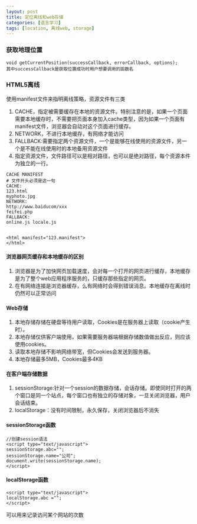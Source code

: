 ```yaml
---
layout: post
title: 定位离线和web存储
categories: [语言学习]
tags: [location, 离线web, storage]
---
```

### 获取地理位置

```
void getCurrentPosition(successCallback, errorCallback, options);
其中successCallback是获取位置成功时用户想要调用的函数名
```

### HTML5离线
使用manifest文件来指明离线策略，资源文件有三类
1. CACHE，指定被需要缓存在本地的资源文件。特别注意的是，如果一个页面需要本地缓存时，不需要把页面本身加入cache类型，因为如果一个页面有manifest文件，浏览器会自动对这个页面进行缓存。
2. NETWORK，不进行本地缓存，有网络才能访问
3. FALLBACK:需要指定两个资源文件，一个是能够在线使用的资源文件，另一个是不能在线使用时的本地备用资源文件
4. 指定资源文件，文件路径可以是相对路径，也可以是绝对路径，每个资源本件为独立的一行。

```
CACHE MANIFEST
# 文件开头必须是这一句
CACHE:
123.html
myphoto.jpg
NETWORK:
http://www.baiducom/xxx
feifei.php
FALLBACK:
online.js locale.js


<html manifest="123.manifest">
</html>
```

#### 浏览器网页缓存和本地缓存的区别
1. 浏览器是为了加快网页加载速度，会对每一个打开的网页进行缓存，本地缓存是为了整个web应用程序服务的，只缓存那些指定的网页。
2. 在有网络连接是浏览器缓存，么有网络时会得到错误消息。本地缓存在离线时仍然可以正常访问

#### Web存储
1. 本地存储存储在硬盘等待用户读取，Cookies是在服务器上读取（cookie产生时）。
2. 本地存储仅供客户端使用，如果需要服务器端根据存储数值做出反应，则应该使用cookies。
3. 读取本地存储不影响网络带宽，但Cookies会发送到服务器。
4. 本地存储最多5MB，Cookies最多4KB

#### 在客户端存储数据
1. sessionStorage:针对一个session的数据存储，会话存储。即使同时打开的两个窗口是同一个站点，每个窗口也有独立的存储对象，一旦关闭浏览器，用户会话结束。
2. localStorage：没有时间限制，永久保存，关闭浏览器后不消失

#### sessionStorage函数

```
//创建session语法
<script type="text/javascript">
sessionStorage.abc="";
sessionStorage.name="公司";
document.write(sessionStorage.name);
</script>
```

#### localStorage函数

```
<script type="text/javascript">
localStorage.abc ="";
</script>
```
可以用来记录访问某个网站的次数